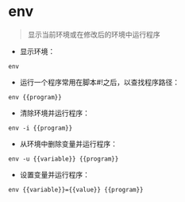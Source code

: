 # env

> 显示当前环境或在修改后的环境中运行程序

- 显示环境：

`env`

- 运行一个程序常用在脚本#!之后，以查找程序路径：

`env {{program}}`

- 清除环境并运行程序：

`env -i {{program}}`

- 从环境中删除变量并运行程序：

`env -u {{variable}} {{program}}`

- 设置变量并运行程序：

`env {{variable}}={{value}} {{program}}`

[#]: contributors: ([东先生]，[Datura stramonium L.])